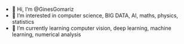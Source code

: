 - 👋 Hi, I’m @GinesGomariz
- 👀 I’m interested in computer science, BIG DATA, AI, maths, physics, statistics
- 🌱 I’m currently learning computer vision, deep learning, machine learning, numerical analysis

<!---
GinesGomariz/GinesGomariz is a ✨ special ✨ repository because its `README.md` (this file) appears on your GitHub profile.
You can click the Preview link to take a look at your changes.
--->
